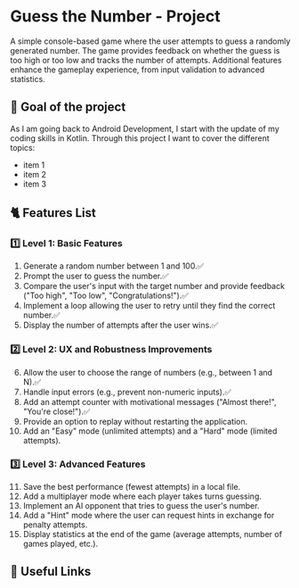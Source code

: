 # Guess the Number - Project

A simple console-based game where the user attempts to guess a randomly generated number. The game provides feedback on whether the guess is too high or too low and tracks the number of attempts. Additional features enhance the gameplay experience, from input validation to advanced statistics.

## 🎯 Goal of the project

As I am going back to Android Development, I start with the update of my coding skills in Kotlin. Through this project I want to cover the different topics:
- item 1
- item 2
- item 3

## 🐈 Features List

### 1️⃣ Level 1: Basic Features
1. Generate a random number between 1 and 100.✅
2. Prompt the user to guess the number.✅
3. Compare the user's input with the target number and provide feedback ("Too high", "Too low", "Congratulations!").✅
4. Implement a loop allowing the user to retry until they find the correct number.✅
5. Display the number of attempts after the user wins.✅

### 2️⃣ Level 2: UX and Robustness Improvements
6. Allow the user to choose the range of numbers (e.g., between 1 and N).✅
7. Handle input errors (e.g., prevent non-numeric inputs).✅
8. Add an attempt counter with motivational messages ("Almost there!", "You're close!").✅
9. Provide an option to replay without restarting the application.
10. Add an "Easy" mode (unlimited attempts) and a "Hard" mode (limited attempts).

### 3️⃣ Level 3: Advanced Features
11. Save the best performance (fewest attempts) in a local file.
12. Add a multiplayer mode where each player takes turns guessing.
13. Implement an AI opponent that tries to guess the user's number.
14. Add a "Hint" mode where the user can request hints in exchange for penalty attempts.
15. Display statistics at the end of the game (average attempts, number of games played, etc.).

## 🔗 Useful Links
